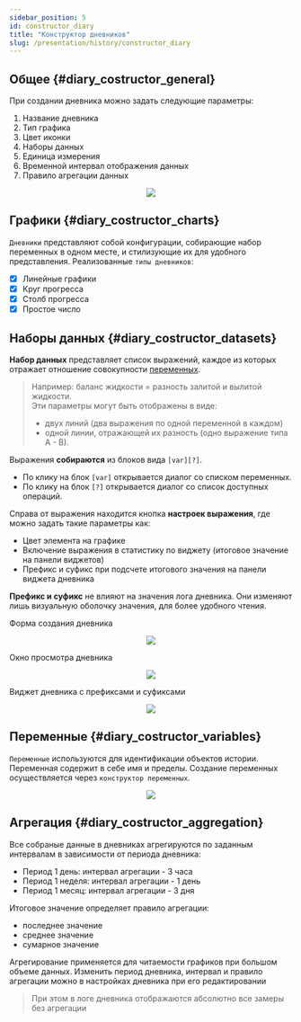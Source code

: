 ```yaml
---
sidebar_position: 5
id: constructor_diary
title: "Конструктор дневников"
slug: /presentation/history/constructor_diary
---
```


## Общее {#diary_costructor_general}

При создании дневника можно задать следующие параметры:

1. Название дневника
2. Тип графика
3. Цвет иконки
4. Наборы данных
5. Единица измерения
6. Временной интервал отображения данных
7. Правило агрегации данных

<div align="center"><img type="imgscreen" src="/WM_doc/img/presentation/diary/constructor/view.png"/></div>

## Графики {#diary_costructor_charts}

`Дневники` представляют собой конфигурации, собирающие набор переменных в одном месте, и стилизующие их для удобного представления. Реализованные `типы дневников`:

- [x] Линейные графики
- [x] Круг прогресса
- [x] Столб прогресса
- [x] Простое число

## Наборы данных {#diary_costructor_datasets}

**Набор данных** представляет список выражений, каждое из которых отражает отношение совокупности [переменных](/docs/presentation/history/constructor_diary).

> Например: баланс жидкости = разность залитой и вылитой жидкости.  
> Эти параметры могут быть отображены в виде:
>
> - двух линий (два выражения по одной переменной в каждом)
> - одной линии, отражающей их разность (одно выражение типа А - В).

Выражения **собираются** из блоков вида `[var][?]`.

- По клику на блок `[var]` открывается диалог со списком переменных.
- По клику на блок `[?]` открывается диалог со список доступных операций.

Справа от выражения находится кнопка **настроек выражения**, где можно задать такие параметры как:

- Цвет элемента на графике
- Включение выражения в статистику по виджету (итоговое значение на панели виджетов)
- Префикс и суфикс при подсчете итогового значения на панели виджета дневника

**Префикс и суфикс** не влияют на значения лога дневника. Они изменяют лишь визуальную оболочку значения, для более удобного чтения.

Форма создания дневника

<div align="center"><img type="imgscreen" src="/WM_doc/img/presentation/diary/constructor/datasets.png"/></div>

Окно просмотра дневника

<div align="center"><img type="imgscreen" src="/WM_doc/img/presentation/diary/diaryFullView.png"/></div>

Виджет дневника с префиксами и суфиксами

<div align="center"><img type="imgscreen" src="/WM_doc/img/presentation/diary/diaryWidget.png"/></div>

## Переменные {#diary_costructor_variables}

`Переменные` используются для идентификации объектов истории. Переменная содержит в себе имя и пределы. Создание переменных осуществляется через `конструктор переменных`.

<div align="center"><img type="imgscreen" src="/WM_doc/img/presentation/diary/variableConstructor.png"/></div>

## Агрегация {#diary_costructor_aggregation}

Все собраные данные в дневниках агрегируются по заданным интервалам в зависимости от периода дневника:

- Период 1 день: интервал агрегации - 3 часа
- Период 1 неделя: интервал агрегации - 1 день
- Период 1 месяц: интервал агрегации - 3 дня

Итоговое значение определяет правило агрегации:

- последнее значение
- среднее значение
- сумарное значение

Агрегирование применяется для читаемости графиков при большом объеме данных.
Изменить период дневника, интервал и правило агрегации можно в настройках дневника при его редактировании

> При этом в логе дневника отображаются абсолютно все замеры без агрегации
